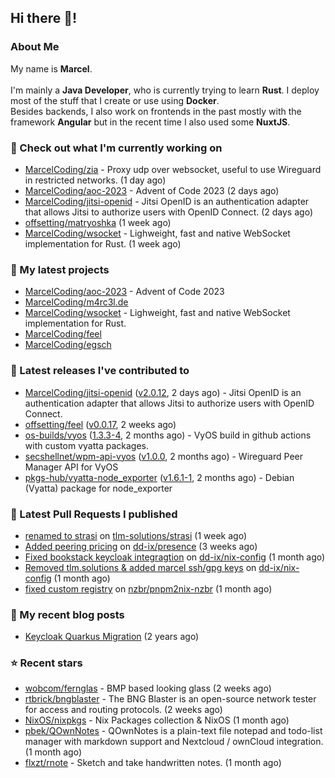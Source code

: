 ## Hi there 👋!




### About Me

My name is **Marcel**.
<br><br>
I'm mainly a **Java Developer**, who is currently trying to learn **Rust**. I deploy most of the stuff that I create or use using **Docker**.
<br>
Besides backends, I also work on frontends in the past mostly with the framework **Angular** but in the recent time I also used some **NuxtJS**. 



### 👷 Check out what I'm currently working on

- [MarcelCoding/zia](https://github.com/MarcelCoding/zia) - Proxy udp over websocket, useful to use Wireguard in restricted networks. (1 day ago)
- [MarcelCoding/aoc-2023](https://github.com/MarcelCoding/aoc-2023) - Advent of Code 2023 (2 days ago)
- [MarcelCoding/jitsi-openid](https://github.com/MarcelCoding/jitsi-openid) - Jitsi OpenID is an authentication adapter that allows Jitsi to authorize users with OpenID Connect. (2 days ago)
- [offsetting/matryoshka](https://github.com/offsetting/matryoshka) (1 week ago)
- [MarcelCoding/wsocket](https://github.com/MarcelCoding/wsocket) - Lighweight, fast and native WebSocket implementation for Rust. (1 week ago)

### 🌱 My latest projects

- [MarcelCoding/aoc-2023](https://github.com/MarcelCoding/aoc-2023) - Advent of Code 2023
- [MarcelCoding/m4rc3l.de](https://github.com/MarcelCoding/m4rc3l.de)
- [MarcelCoding/wsocket](https://github.com/MarcelCoding/wsocket) - Lighweight, fast and native WebSocket implementation for Rust.
- [MarcelCoding/feel](https://github.com/MarcelCoding/feel)
- [MarcelCoding/egsch](https://github.com/MarcelCoding/egsch)

### 🔭 Latest releases I've contributed to

- [MarcelCoding/jitsi-openid](https://github.com/MarcelCoding/jitsi-openid) ([v2.0.12](https://github.com/MarcelCoding/jitsi-openid/releases/tag/v2.0.12), 2 days ago) - Jitsi OpenID is an authentication adapter that allows Jitsi to authorize users with OpenID Connect.
- [offsetting/feel](https://github.com/offsetting/feel) ([v0.0.17](https://github.com/offsetting/feel/releases/tag/v0.0.17), 2 weeks ago)
- [os-builds/vyos](https://github.com/os-builds/vyos) ([1.3.3-4](https://github.com/os-builds/vyos/releases/tag/1.3.3-4), 2 months ago) - VyOS build in github actions with custom vyatta packages.
- [secshellnet/wpm-api-vyos](https://github.com/secshellnet/wpm-api-vyos) ([v1.0.0](https://github.com/secshellnet/wpm-api-vyos/releases/tag/v1.0.0), 2 months ago) - Wireguard Peer Manager API for VyOS
- [pkgs-hub/vyatta-node_exporter](https://github.com/pkgs-hub/vyatta-node_exporter) ([v1.6.1-1](https://github.com/pkgs-hub/vyatta-node_exporter/releases/tag/v1.6.1-1), 2 months ago) - Debian (Vyatta) package for node_exporter

### 🔨 Latest Pull Requests I published

- [renamed to strasi](https://github.com/tlm-solutions/strasi/pull/25) on [tlm-solutions/strasi](https://github.com/tlm-solutions/strasi) (1 week ago)
- [Added peering pricing](https://github.com/dd-ix/presence/pull/46) on [dd-ix/presence](https://github.com/dd-ix/presence) (3 weeks ago)
- [Fixed bookstack keycloak integragtion](https://github.com/dd-ix/nix-config/pull/24) on [dd-ix/nix-config](https://github.com/dd-ix/nix-config) (1 month ago)
- [Removed tlm.solutions &amp; added marcel ssh/gpg keys](https://github.com/dd-ix/nix-config/pull/23) on [dd-ix/nix-config](https://github.com/dd-ix/nix-config) (1 month ago)
- [fixed custom registry](https://github.com/nzbr/pnpm2nix-nzbr/pull/18) on [nzbr/pnpm2nix-nzbr](https://github.com/nzbr/pnpm2nix-nzbr) (1 month ago)

### 📜 My recent blog posts

- [Keycloak Quarkus Migration](https://m4rc3l.de/blog/keycloak-quarkus-migration) (2 years ago)

### ⭐ Recent stars

- [wobcom/fernglas](https://github.com/wobcom/fernglas) - BMP based looking glass (2 weeks ago)
- [rtbrick/bngblaster](https://github.com/rtbrick/bngblaster) - The BNG Blaster is an open-source network tester for access and routing protocols.  (2 weeks ago)
- [NixOS/nixpkgs](https://github.com/NixOS/nixpkgs) - Nix Packages collection &amp; NixOS (1 month ago)
- [pbek/QOwnNotes](https://github.com/pbek/QOwnNotes) - QOwnNotes is a plain-text file notepad and todo-list manager with markdown support and Nextcloud / ownCloud integration. (1 month ago)
- [flxzt/rnote](https://github.com/flxzt/rnote) - Sketch and take handwritten notes. (1 month ago)
